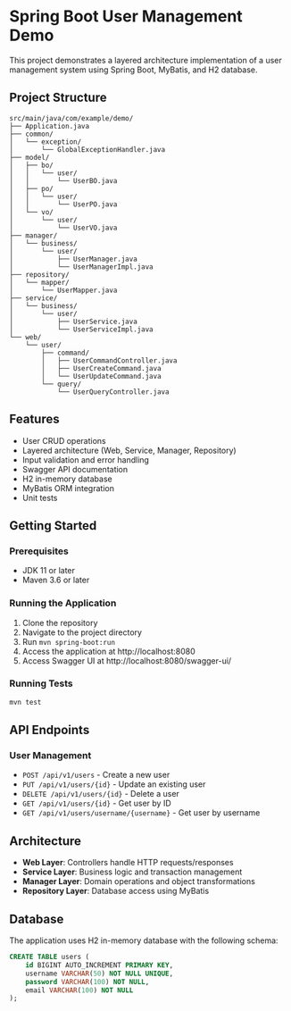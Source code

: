# Spring Boot User Management Demo

This project demonstrates a layered architecture implementation of a user management system using Spring Boot, MyBatis, and H2 database.

## Project Structure

```
src/main/java/com/example/demo/
├── Application.java
├── common/
│   └── exception/
│       └── GlobalExceptionHandler.java
├── model/
│   ├── bo/
│   │   └── user/
│   │       └── UserBO.java
│   ├── po/
│   │   └── user/
│   │       └── UserPO.java
│   └── vo/
│       └── user/
│           └── UserVO.java
├── manager/
│   └── business/
│       └── user/
│           ├── UserManager.java
│           └── UserManagerImpl.java
├── repository/
│   └── mapper/
│       └── UserMapper.java
├── service/
│   └── business/
│       └── user/
│           ├── UserService.java
│           └── UserServiceImpl.java
└── web/
    └── user/
        ├── command/
        │   ├── UserCommandController.java
        │   ├── UserCreateCommand.java
        │   └── UserUpdateCommand.java
        └── query/
            └── UserQueryController.java
```

## Features

- User CRUD operations
- Layered architecture (Web, Service, Manager, Repository)
- Input validation and error handling
- Swagger API documentation
- H2 in-memory database
- MyBatis ORM integration
- Unit tests

## Getting Started

### Prerequisites

- JDK 11 or later
- Maven 3.6 or later

### Running the Application

1. Clone the repository
2. Navigate to the project directory
3. Run `mvn spring-boot:run`
4. Access the application at http://localhost:8080
5. Access Swagger UI at http://localhost:8080/swagger-ui/

### Running Tests

```bash
mvn test
```

## API Endpoints

### User Management

- `POST /api/v1/users` - Create a new user
- `PUT /api/v1/users/{id}` - Update an existing user
- `DELETE /api/v1/users/{id}` - Delete a user
- `GET /api/v1/users/{id}` - Get user by ID
- `GET /api/v1/users/username/{username}` - Get user by username

## Architecture

- **Web Layer**: Controllers handle HTTP requests/responses
- **Service Layer**: Business logic and transaction management
- **Manager Layer**: Domain operations and object transformations
- **Repository Layer**: Database access using MyBatis

## Database

The application uses H2 in-memory database with the following schema:

```sql
CREATE TABLE users (
    id BIGINT AUTO_INCREMENT PRIMARY KEY,
    username VARCHAR(50) NOT NULL UNIQUE,
    password VARCHAR(100) NOT NULL,
    email VARCHAR(100) NOT NULL
);
